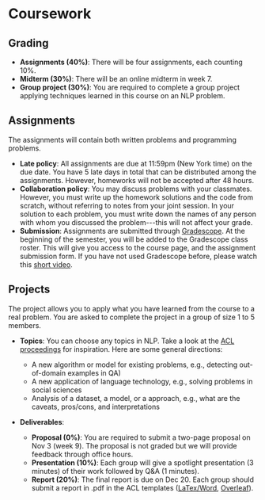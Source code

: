 # Coursework
## Grading
- **Assignments (40%)**: There will be four assignments, each counting 10%.
- **Midterm (30%)**: There will be an online midterm in week 7.
- **Group project (30%)**: You are required to complete a group project applying techniques learned in this course on an NLP problem.

## Assignments
The assignments will contain both written problems and programming problems.

- **Late policy**: All assignments are due at 11:59pm (New York time) on the due date.
You have 5 late days in total that can be distributed among the assignments.
However, homeworks will not be accepted after 48 hours.
- **Collaboration policy**: You may discuss problems with your classmates. However, you must write up the homework solutions and the code from scratch, without referring to notes from your joint session. In your solution to each problem, you must write down the names of any person with whom you discussed the problem---this will not affect your grade.
- **Submission**: Assignments are submitted through [Gradescope](https://www.gradescope.com/courses/148490). At the beginning of the semester, you will be added to the Gradescope class roster. This will give you access to the course page, and the assignment submission form. If you have not used Gradescope before, please watch this [short video](https://www.gradescope.com/get_started).

## Projects
The project allows you to apply what you have learned from the course to a real problem.
You are asked to complete the project in a group of size 1 to 5 members.

- **Topics**: You can choose any topics in NLP. Take a look at the [ACL proceedings](https://www.aclweb.org/anthology/) for inspiration.
Here are some general directions:
    - A new algorithm or model for existing problems, e.g., detecting out-of-domain examples in QA)
    - A new application of language technology, e.g., solving problems in social sciences 
    - Analysis of a dataset, a model, or a approach, e.g., what are the caveats, pros/cons, and interpretations

- **Deliverables**:
    - **Proposal (0%)**: You are required to submit a two-page proposal on Nov 3 (week 9). The proposal is not graded but we will provide feedback through office hours.
    - **Presentation (10%)**: Each group will give a spotlight presentation (3 minutes) of their work followed by Q\&A (1 minutes). 
    - **Report (20%)**: The final report is due on Dec 20. Each group should submit a report in .pdf in the ACL templates ([LaTex/Word](http://acl2020.org/downloads/acl2020-templates.zip), [Overleaf](https://www.overleaf.com/latex/templates/acl-2020-proceedings-template/zsrkcwjptpcd)). 
